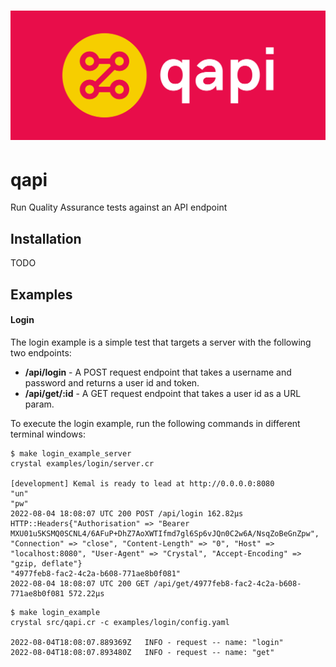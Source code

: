 # ![datagen logo](assets/cover.png)

# qapi
Run Quality Assurance tests against an API endpoint

## Installation

TODO

## Examples

#### Login

The login example is a simple test that targets a server with the following two endpoints:

* **/api/login** - A POST request endpoint that takes a username and password and returns a user id and token.
* **/api/get/:id** - A GET request endpoint that takes a user id as a URL param.

To execute the login example, run the following commands in different terminal windows:

```
$ make login_example_server
crystal examples/login/server.cr

[development] Kemal is ready to lead at http://0.0.0.0:8080
"un"
"pw"
2022-08-04 18:08:07 UTC 200 POST /api/login 162.82µs
HTTP::Headers{"Authorisation" => "Bearer MXU01u5KSMQ0SCNL4/6AFuP+DhZ7AoXWTIfmd7gl6Sp6vJQn0C2w6A/NsqZoBeGnZpw", "Connection" => "close", "Content-Length" => "0", "Host" => "localhost:8080", "User-Agent" => "Crystal", "Accept-Encoding" => "gzip, deflate"}
"4977feb8-fac2-4c2a-b608-771ae8b0f081"
2022-08-04 18:08:07 UTC 200 GET /api/get/4977feb8-fac2-4c2a-b608-771ae8b0f081 572.22µs
```

```
$ make login_example
crystal src/qapi.cr -c examples/login/config.yaml

2022-08-04T18:08:07.889369Z   INFO - request -- name: "login"
2022-08-04T18:08:07.893480Z   INFO - request -- name: "get"
```